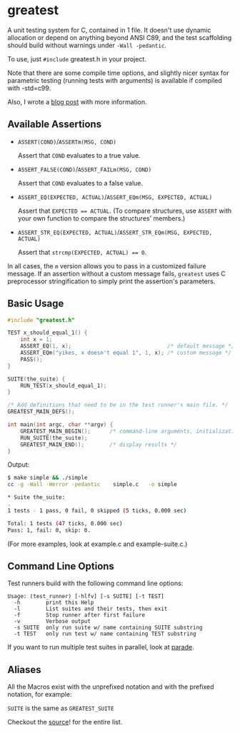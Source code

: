 # greatest

A unit testing system for C, contained in 1 file. It doesn't use dynamic
allocation or depend on anything beyond ANSI C89, and the test scaffolding
should build without warnings under `-Wall -pedantic`.

To use, just `#include` greatest.h in your project. 

Note that there are some compile time options, and slightly nicer syntax
for parametric testing (running tests with arguments) is available if
compiled with -std=c99.

Also, I wrote a [blog post][1] with more information.

[1]: http://spin.atomicobject.com/2013/07/31/greatest-c-testing-embedded/

## Available Assertions

+ `ASSERT(COND)`/`ASSERTm(MSG, COND)`

    Assert that `COND` evaluates to a true value.

+ `ASSERT_FALSE(COND)`/`ASSERT_FAILm(MSG, COND)`

    Assert that `COND` evaluates to a false value.

+ `ASSERT_EQ(EXPECTED, ACTUAL)`/`ASSERT_EQm(MSG, EXPECTED, ACTUAL)`

    Assert that `EXPECTED == ACTUAL`. (To compare structures, use `ASSERT`
    with your own function to compare the structures' members.)

+ `ASSERT_STR_EQ(EXPECTED, ACTUAL)`/`ASSERT_STR_EQm(MSG, EXPECTED, ACTUAL)`

    Assert that `strcmp(EXPECTED, ACTUAL) == 0`.

In all cases, the `m` version allows you to pass in a customized failure
message. If an assertion without a custom message fails, `greatest` uses C
preprocessor stringification to simply print the assertion's parameters.

## Basic Usage


```c
#include "greatest.h"

TEST x_should_equal_1() {
    int x = 1;
    ASSERT_EQ(1, x);                              /* default message */
    ASSERT_EQm("yikes, x doesn't equal 1", 1, x); /* custom message */
    PASS();
}

SUITE(the_suite) {
    RUN_TEST(x_should_equal_1);
}

/* Add definitions that need to be in the test runner's main file. */
GREATEST_MAIN_DEFS();

int main(int argc, char **argv) {
    GREATEST_MAIN_BEGIN();      /* command-line arguments, initialization. */
    RUN_SUITE(the_suite);
    GREATEST_MAIN_END();        /* display results */
}
```

Output:

```sh
$ make simple && ./simple
cc -g -Wall -Werror -pedantic    simple.c   -o simple

* Suite the_suite:
.
1 tests - 1 pass, 0 fail, 0 skipped (5 ticks, 0.000 sec)

Total: 1 tests (47 ticks, 0.000 sec)
Pass: 1, fail: 0, skip: 0.
```


(For more examples, look at example.c and example-suite.c.)

## Command Line Options

Test runners build with the following command line options:

    Usage: (test_runner) [-hlfv] [-s SUITE] [-t TEST]
      -h        print this Help
      -l        List suites and their tests, then exit
      -f        Stop runner after first failure
      -v        Verbose output
      -s SUITE  only run suite w/ name containing SUITE substring
      -t TEST   only run test w/ name containing TEST substring

If you want to run multiple test suites in parallel, look at
[parade](https://github.com/silentbicycle/parade).


## Aliases

All the Macros exist with the unprefixed notation and with the prefixed notation, for example:


`SUITE` is the same as `GREATEST_SUITE` 

Checkout the [source][1]! for the entire list.



[1]: https://github.com/silentbicycle/greatest/blob/87530d9ce56b98e2efc6105689dc411e9863190a/greatest.h#L582-L603


